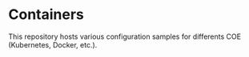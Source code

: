 # Containers

This repository hosts various configuration samples for differents COE (Kubernetes, Docker, etc.).
